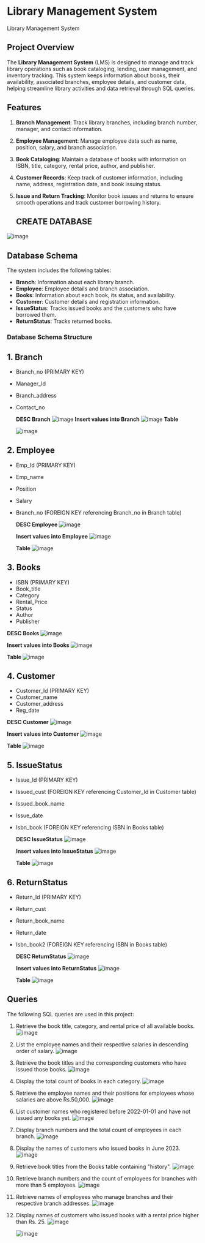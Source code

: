 # Library Management System
Library Management System

## Project Overview
The **Library Management System** (LMS) is designed to manage and track library operations such as book cataloging, lending, user management, and inventory tracking. This system keeps information about books, their availability, associated branches, employee details, and customer data, helping streamline library activities and data retrieval through SQL queries.


## Features
1. **Branch Management**: Track library branches, including branch number, manager, and contact information.
2. **Employee Management**: Manage employee data such as name, position, salary, and branch association.
3. **Book Cataloging**: Maintain a database of books with information on ISBN, title, category, rental price, author, and publisher.
4. **Customer Records**: Keep track of customer information, including name, address, registration date, and book issuing status.
5. **Issue and Return Tracking**: Monitor book issues and returns to ensure smooth operations and track customer borrowing history.

   ## CREATE DATABASE
![image](https://github.com/user-attachments/assets/4ef943bc-8c0b-4696-b31a-7af6584cb006)

## Database Schema
The system includes the following tables:
- **Branch**: Information about each library branch.
- **Employee**: Employee details and branch association.
- **Books**: Information about each book, its status, and availability.
- **Customer**: Customer details and registration information.
- **IssueStatus**: Tracks issued books and the customers who have borrowed them.
- **ReturnStatus**: Tracks returned books.
 

### Database Schema Structure
## 1. **Branch**
   - Branch_no (PRIMARY KEY)
   - Manager_Id
   - Branch_address
   - Contact_no
     
     **DESC Branch**
     ![image](https://github.com/user-attachments/assets/d9cc52de-e7bd-45da-9a97-b8fc2cb38445)
     **Insert values into Branch**
     ![image](https://github.com/user-attachments/assets/6a295047-1bac-45bb-bd90-6020655e0d65)
     **Table**
     
     ![image](https://github.com/user-attachments/assets/9a06bf25-3b8c-46f1-bd4a-198096144254)



## 2. **Employee**
   - Emp_Id (PRIMARY KEY)
   - Emp_name
   - Position
   - Salary
   - Branch_no (FOREIGN KEY referencing Branch_no in Branch table)

     **DESC Employee**
     ![image](https://github.com/user-attachments/assets/0e1c75fd-c66f-4fda-b984-11fdcb1e5093)

      **Insert values into Employee**
     ![image](https://github.com/user-attachments/assets/73c3cf9c-918c-457e-819f-d47c04d632f1)

     **Table**
       ![image](https://github.com/user-attachments/assets/9d9774cc-548e-44e7-87b0-9c103d1a4677)

## 3. **Books**
   - ISBN (PRIMARY KEY)
   - Book_title
   - Category
   - Rental_Price
   - Status
   - Author
   - Publisher
     
   **DESC Books**
     ![image](https://github.com/user-attachments/assets/47bf9c41-8552-4edf-a218-a6fa57169f2d)

   **Insert values into Books**
    ![image](https://github.com/user-attachments/assets/ca108258-22aa-4e10-b4c0-5f57be4f576a)

   **Table**
   ![image](https://github.com/user-attachments/assets/95e08ade-94aa-452a-9cd0-d8cd6c648be0)


## 4. **Customer**
   - Customer_Id (PRIMARY KEY)
   - Customer_name
   - Customer_address
   - Reg_date
     
   **DESC Customer**
     ![image](https://github.com/user-attachments/assets/ea74d297-a7fa-4399-92c6-6d90c6290871)

   **Insert values into Customer**
   ![image](https://github.com/user-attachments/assets/5276bcdd-21cc-4fef-bf29-605ec627f85b)

   **Table**
   ![image](https://github.com/user-attachments/assets/37ba8cd7-41d5-4bf2-b2e2-3ce4158e7f59)


## 5. **IssueStatus**
   - Issue_Id (PRIMARY KEY)
   - Issued_cust (FOREIGN KEY referencing Customer_Id in Customer table)
   - Issued_book_name
   - Issue_date
   - Isbn_book (FOREIGN KEY referencing ISBN in Books table)

     **DESC IssueStatus**
     ![image](https://github.com/user-attachments/assets/dc129330-e323-418a-9367-f02f9702c997)

     **Insert values into IssueStatus**
     ![image](https://github.com/user-attachments/assets/833b3c5c-69f8-4d3f-9fd3-dc687fcf1caa)

     **Table**
     ![image](https://github.com/user-attachments/assets/8e7bd62f-b0fe-4cf4-bad7-e56ea4737157)
  

## 6. **ReturnStatus**
   - Return_Id (PRIMARY KEY)
   - Return_cust
   - Return_book_name
   - Return_date
   - Isbn_book2 (FOREIGN KEY referencing ISBN in Books table)

     **DESC ReturnStatus**
     ![image](https://github.com/user-attachments/assets/1b5d02cb-e86c-4f56-910c-7e041b33ef86)

     **Insert values into ReturnStatus**
     ![image](https://github.com/user-attachments/assets/914ef126-b080-4d50-b3f8-14444c733008)

     **Table**
     ![image](https://github.com/user-attachments/assets/be284d59-8560-4339-9243-4dcbb237dc29)

## Queries
The following SQL queries are used in this project:

1. Retrieve the book title, category, and rental price of all available books.
    ![image](https://github.com/user-attachments/assets/52e87342-16ec-440c-9f8c-12681200f90c)
     
2. List the employee names and their respective salaries in descending order of salary.
   ![image](https://github.com/user-attachments/assets/90fc14ac-74c9-4617-8f61-8f16ce6b1683)

   
3. Retrieve the book titles and the corresponding customers who have issued those books.
   ![image](https://github.com/user-attachments/assets/e300ce8a-1868-4e0c-aa83-32e643874650)


4. Display the total count of books in each category.
   ![image](https://github.com/user-attachments/assets/2925e54e-aebd-4e19-8317-431b99537ba4)

5. Retrieve the employee names and their positions for employees whose salaries are above Rs.50,000.
   ![image](https://github.com/user-attachments/assets/2d7b9cc7-4395-4182-bebf-bbb5042cb999)

6. List customer names who registered before 2022-01-01 and have not issued any books yet.
   ![image](https://github.com/user-attachments/assets/ac4ef2f5-f2cb-4a80-adb0-fdd05fbde1e9)

7. Display branch numbers and the total count of employees in each branch.
   ![image](https://github.com/user-attachments/assets/f05bf85a-9884-4a5b-b38b-000ec8f5ef65)

8. Display the names of customers who issued books in June 2023.
   ![image](https://github.com/user-attachments/assets/bb8c96a8-49fc-4605-a309-af4e46ccd6e5)

9. Retrieve book titles from the Books table containing "history".
    ![image](https://github.com/user-attachments/assets/c4e13e8c-ea02-4fbf-9619-004b2b22a048)

10. Retrieve branch numbers and the count of employees for branches with more than 5 employees.
     ![image](https://github.com/user-attachments/assets/834dca35-ed81-47f6-8720-cddb53611a7c)

11. Retrieve names of employees who manage branches and their respective branch addresses.
    ![image](https://github.com/user-attachments/assets/76da6557-b052-4a08-a423-60913a73d945)

12. Display names of customers who issued books with a rental price higher than Rs. 25.
    ![image](https://github.com/user-attachments/assets/94d85d91-02d0-45d1-b6f3-53cef89fc6df)

    ![image](https://github.com/user-attachments/assets/ebc51c14-1377-4092-9a9a-7cfd0161ca16)





